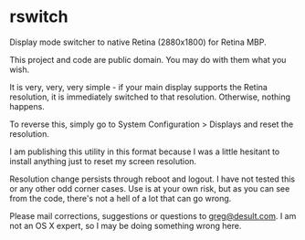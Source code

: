 rswitch
=======

Display mode switcher to native Retina (2880x1800) for Retina MBP.

This project and code are public domain.  You may do with them what you wish.

It is very, very, very simple - if your main display supports the Retina resolution, it
is immediately switched to that resolution.  Otherwise, nothing happens.

To reverse this, simply go to System Configuration > Displays and reset the resolution.

I am publishing this utility in this format because I was a little hesitant to install
anything just to reset my screen resolution.

Resolution change persists through reboot and logout.  I have not tested this or any
other odd corner cases.  Use is at your own risk, but as you can see from the code, there's
not a hell of a lot that can go wrong.

Please mail corrections, suggestions or questions to greg@desult.com.  I am not an OS X
expert, so I may be doing something wrong here.